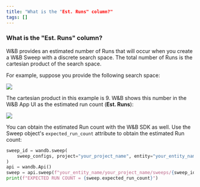 ```yaml
---
title: "What is the "Est. Runs" column?"
tags: []
---
```


### What is the "Est. Runs" column?
W&B provides an estimated number of Runs that will occur when you create a W&B Sweep with a discrete search space. The total number of Runs is the cartesian product of the search space.

For example, suppose you provide the following search space:

![](/images/sweeps/sweeps_faq_whatisestruns_1.png)

The cartesian product in this example is 9. W&B shows this number in the W&B App UI as the estimated run count (**Est. Runs**):

![](/images/sweeps/spaces_sweeps_faq_whatisestruns_2.webp)


You can obtain the estimated Run count with the W&B SDK as well. Use the Sweep object's `expected_run_count` attribute to obtain the estimated Run count:

```python
sweep_id = wandb.sweep(
    sweep_configs, project="your_project_name", entity="your_entity_name"
)
api = wandb.Api()
sweep = api.sweep(f"your_entity_name/your_project_name/sweeps/{sweep_id}")
print(f"EXPECTED RUN COUNT = {sweep.expected_run_count}")
```